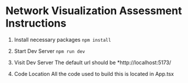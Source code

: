 # Network Visualization Assessment Instructions

1. Install necessary packages
`npm install`

2. Start Dev Server
`npm run dev`

3. Visit Dev Server
The default url should be *http://localhost:5173/

4. Code Location
All the code used to build this is located in App.tsx
